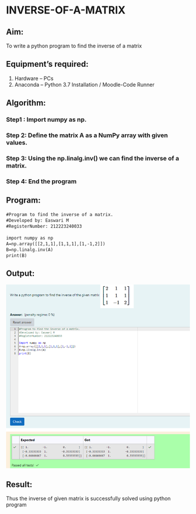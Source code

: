 # INVERSE-OF-A-MATRIX
## Aim:
To write a python program to find the inverse of a matrix
## Equipment’s required:
1. 	Hardware – PCs
2. 	Anaconda – Python 3.7 Installation / Moodle-Code Runner
## Algorithm:
### Step1 : Import numpy as np.
### Step 2: Define the matrix A as a NumPy array with given values.
### Step 3: Using the np.linalg.inv() we can find the inverse of a matrix.
### Step 4: End the program

## Program:
```
#Program to find the inverse of a matrix.
#Developed by: Easwari M
#RegisterNumber: 212223240033

import numpy as np
A=np.array([[2,1,1],[1,1,1],[1,-1,2]])
B=np.linalg.inv(A)
print(B)
```
## Output:

![output](code.png)

## Result:
Thus the inverse of given matrix is successfully solved using python program

